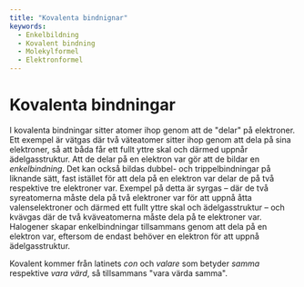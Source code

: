 ```yaml
---
title: "Kovalenta bindnignar"
keywords:
  - Enkelbildning
  - Kovalent bindning
  - Molekylformel
  - Elektronformel
---
```


# Kovalenta bindningar
I kovalenta bindningar sitter atomer ihop genom att de "delar" på elektroner. Ett exempel är vätgas där två väteatomer sitter ihop genom att dela på sina elektroner, så att båda får ett fullt yttre skal och därmed uppnår ädelgasstruktur. Att de delar på en elektron var gör att de bildar en _enkelbindning_. Det kan också bildas dubbel- och trippelbindningar på liknande sätt, fast istället för att dela på en elektron var delar de på två respektive tre elektroner var. Exempel på detta är syrgas – där de två syreatomerna måste dela på två elektroner var för att uppnå åtta valenselektroner och därmed ett fullt yttre skal och ädelgasstruktur – och kvävgas där de två kväveatomerna måste dela på te elektroner var. Halogener skapar enkelbindningar tillsammans genom att dela på en elektron var, eftersom de endast behöver en elektron för att uppnå ädelgasstruktur.

Kovalent kommer från latinets _con_ och _valare_ som betyder _samma_ respektive _vara värd_, så tillsammans "vara värda samma".
